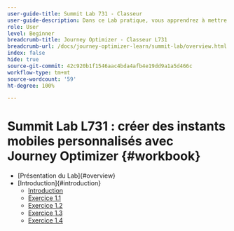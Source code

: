 ```yaml
---
user-guide-title: Summit Lab 731 - Classeur
user-guide-description: Dans ce Lab pratique, vous apprendrez à mettre en œuvre une stratégie marketing multicanale qui comprend des campagnes et des parcours in-app, par notification push, SMS et e-mail dans Adobe Journey Optimizer.
role: User
level: Beginner
breadcrumb-title: Journey Optimizer - Classeur L731
breadcrumb-url: /docs/journey-optimizer-learn/summit-lab/overview.html
index: false
hide: true
source-git-commit: 42c920b1f1546aac4bda4afb4e19dd9a1a5d466c
workflow-type: tm+mt
source-wordcount: '59'
ht-degree: 100%

---
```



# Summit Lab L731 : créer des instants mobiles personnalisés avec Journey Optimizer {#workbook}

+ [Présentation du Lab]{#overview}
+ [Introduction]{#introduction}
   + [Introduction](/help/summit/l731-lab-workbook/Introduction/introduction.md)
   + [Exercice 1.1](/help/summit/l731-lab-workbook/Introduction/exercise-1-1.md)
   + [Exercice 1.2](/help/summit/l731-lab-workbook/Introduction/exercise-1-2.md)
   + [Exercice 1.3](/help/summit/l731-lab-workbook/Introduction/exercise-1-3.md)
   + [Exercice 1.4](/help/summit/l731-lab-workbook/Introduction/exercise-1-4.md)
